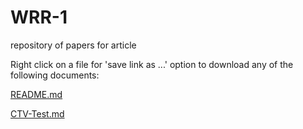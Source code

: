 # WRR-1
repository of papers for article<br>

Right click on a file for 'save link as ...' option to download any of the following documents:

[README.md](https://CTV-Papers.github.io/WRR-1/README.md)<br>

[CTV-Test.md](https://CTV-Papers.github.io/WRR-1/CTV-Test-1.txt)<br>
